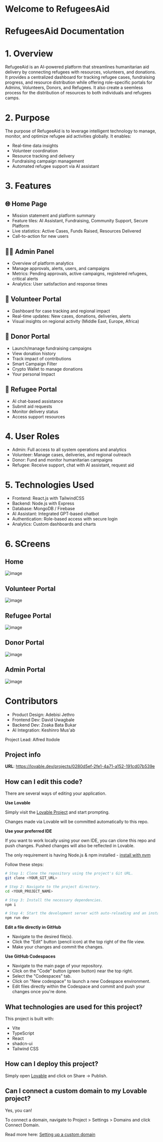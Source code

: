 # Welcome to RefugeesAid

# RefugeesAid Documentation

# 1. Overview

RefugeeAid is an AI-powered platform that streamlines humanitarian aid delivery by connecting refugees with resources, volunteers, and donations. It provides a centralized dashboard for tracking refugee cases, fundraising progress, and resource distribution while offering role-specific portals for Admins, Volunteers, Donors, and Refugees. It also create a seemless process for the distribution of resources to both individuals and refugees camps.

# 2. Purpose

The purpose of RefugeeAid is to leverage intelligent technology to manage, monitor, and optimize refugee aid activities globally. It enables:

*  Real-time data insights
*  Volunteer coordination
*  Resource tracking and delivery
*  Fundraising campaign management
*  Automated refugee support via AI assistant

# 3. Features

## 🌐 Home Page

* Mission statement and platform summary
* Feature tiles: AI Assistant, Fundraising, Community Support, Secure Platform
* Live statistics: Active Cases, Funds Raised, Resources Delivered
* Call-to-action for new users

## 🧑‍💼 Admin Panel

* Overview of platform analytics
* Manage approvals, alerts, users, and campaigns
* Metrics: Pending approvals, active campaigns, registered refugees, critical alerts
* Analytics: User satisfaction and response times

## 🤝 Volunteer Portal

* Dashboard for case tracking and regional impact
* Real-time updates: New cases, donations, deliveries, alerts
* Visual insights on regional activity (Middle East, Europe, Africa)

## 🔐 Donor Portal

* Launch/manage fundraising campaigns
* View donation history
* Track impact of contributions
* Smart Campaign Filter
* Crypto Wallet to manage donations
* Your personal Impact

## 🧍 Refugee Portal

* AI chat-based assistance
* Submit aid requests
* Monitor delivery status
* Access support resources

# 4. User Roles

* Admin: Full access to all system operations and analytics
* Volunteer: Manage cases, deliveries, and regional outreach
* Donor: Fund and monitor humanitarian campaigns
* Refugee: Receive support, chat with AI assistant, request aid

# 5. Technologies Used

* Frontend: React.js with TailwindCSS
* Backend: Node.js with Express
* Database: MongoDB / Firebase
* AI Assistant: Integrated GPT-based chatbot
* Authentication: Role-based access with secure login
* Analytics: Custom dashboards and charts

# 6. SCreens

## Home
![image](https://github.com/user-attachments/assets/b4e1d2b7-9dd2-46b5-8ed8-130881392f15)
## Volunteer Portal
![image](https://github.com/user-attachments/assets/3fe71f7a-c2db-42ff-ac94-9e9d8ea3e92b)
## Refugee Portal
![image](https://github.com/user-attachments/assets/0b79885c-8697-4b8c-80f8-3ce78d1fcb17)
## Donor Portal
![image](https://github.com/user-attachments/assets/ac6db782-0030-422f-92d7-8552e1e11992)
## Admin Portal
![image](https://github.com/user-attachments/assets/b9588164-5a85-41de-9b89-d220937659d1)



##
# Contributors

* Product Design: Adebisi Jethro 
* Frontend Dev: David Uwagbale 
* Backend Dev: Zoaka Bata Bukar 
* AI Integration: Keshinro Mus'ab

Project Lead: Alfred Itodole
##


## Project info

**URL**: https://lovable.dev/projects/0280d5ef-2fe1-4a71-a152-191cd07b539e

## How can I edit this code?

There are several ways of editing your application.

**Use Lovable**

Simply visit the [Lovable Project](https://lovable.dev/projects/0280d5ef-2fe1-4a71-a152-191cd07b539e) and start prompting.

Changes made via Lovable will be committed automatically to this repo.

**Use your preferred IDE**

If you want to work locally using your own IDE, you can clone this repo and push changes. Pushed changes will also be reflected in Lovable.

The only requirement is having Node.js & npm installed - [install with nvm](https://github.com/nvm-sh/nvm#installing-and-updating)

Follow these steps:

```sh
# Step 1: Clone the repository using the project's Git URL.
git clone <YOUR_GIT_URL>

# Step 2: Navigate to the project directory.
cd <YOUR_PROJECT_NAME>

# Step 3: Install the necessary dependencies.
npm i

# Step 4: Start the development server with auto-reloading and an instant preview.
npm run dev
```

**Edit a file directly in GitHub**

- Navigate to the desired file(s).
- Click the "Edit" button (pencil icon) at the top right of the file view.
- Make your changes and commit the changes.

**Use GitHub Codespaces**

- Navigate to the main page of your repository.
- Click on the "Code" button (green button) near the top right.
- Select the "Codespaces" tab.
- Click on "New codespace" to launch a new Codespace environment.
- Edit files directly within the Codespace and commit and push your changes once you're done.

## What technologies are used for this project?

This project is built with:

- Vite
- TypeScript
- React
- shadcn-ui
- Tailwind CSS

## How can I deploy this project?

Simply open [Lovable](https://lovable.dev/projects/0280d5ef-2fe1-4a71-a152-191cd07b539e) and click on Share -> Publish.

## Can I connect a custom domain to my Lovable project?

Yes, you can!

To connect a domain, navigate to Project > Settings > Domains and click Connect Domain.

Read more here: [Setting up a custom domain](https://docs.lovable.dev/tips-tricks/custom-domain#step-by-step-guide)
